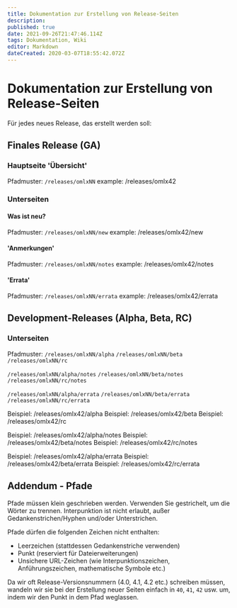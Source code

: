 ```yaml
---
title: Dokumentation zur Erstellung von Release-Seiten
description: 
published: true
date: 2021-09-26T21:47:46.114Z
tags: Dokumentation, Wiki
editor: Markdown
dateCreated: 2020-03-07T18:55:42.072Z
---
```


# Dokumentation zur Erstellung von Release-Seiten

Für jedes neues Release, das erstellt werden soll:

## Finales Release (GA)

### Hauptseite 'Übersicht'

Pfadmuster:
`/releases/omlxNN`
example: /releases/omlx42

### Unterseiten
#### Was ist neu?
Pfadmuster:
`/releases/omlxNN/new`
example: /releases/omlx42/new

#### 'Anmerkungen'
Pfadmuster:
`/releases/omlxNN/notes`
example: /releases/omlx42/notes

#### 'Errata' 
Pfadmuster:
`/releases/omlxNN/errata`
example: /releases/omlx42/errata

## Development-Releases (Alpha, Beta, RC)

### Unterseiten
Pfadmuster:
`/releases/omlxNN/alpha`
`/releases/omlxNN/beta`
`/releases/omlxNN/rc`

`/releases/omlxNN/alpha/notes`
`/releases/omlxNN/beta/notes`
`/releases/omlxNN/rc/notes`

`/releases/omlxNN/alpha/errata`
`/releases/omlxNN/beta/errata`
`/releases/omlxNN/rc/errata`

Beispiel: /releases/omlx42/alpha
Beispiel: /releases/omlx42/beta
Beispiel: /releases/omlx42/rc

Beispiel: /releases/omlx42/alpha/notes
Beispiel: /releases/omlx42/beta/notes
Beispiel: /releases/omlx42/rc/notes

Beispiel: /releases/omlx42/alpha/errata
Beispiel: /releases/omlx42/beta/errata
Beispiel: /releases/omlx42/rc/errata

## Addendum - Pfade
Pfade müssen klein geschrieben werden. Verwenden Sie gestrichelt, um die Wörter zu trennen.
Interpunktion ist nicht erlaubt, außer Gedankenstrichen/Hyphen und/oder Unterstrichen.

Pfade dürfen die folgenden Zeichen nicht enthalten:
- Leerzeichen (stattdessen Gedankenstriche verwenden)
- Punkt (reserviert für Dateierweiterungen)
- Unsichere URL-Zeichen (wie Interpunktionszeichen, Anführungszeichen, mathematische Symbole etc.)

Da wir oft Release-Versionsnummern (4.0, 4.1, 4.2 etc.) schreiben müssen, wandeln wir sie bei der Erstellung neuer Seiten einfach in `40`, `41`, `42` usw. um, indem wir den Punkt in dem Pfad weglassen.

